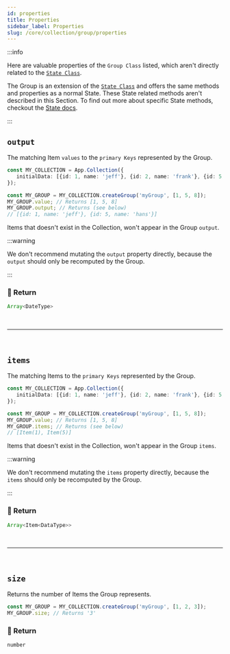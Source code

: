 ```yaml
---
id: properties
title: Properties
sidebar_label: Properties
slug: /core/collection/group/properties
---
```


:::info

Here are valuable properties of the `Group Class` listed,
which aren't directly related to the [`State Class`](../../state/Introduction.md).

The Group is an extension of the [`State Class`](../../state/Introduction.md)
and offers the same methods and properties as a normal State.
These State related methods aren't described in this Section.
To find out more about specific State methods, 
checkout the [State docs](../../state/Introduction.md).

:::

## `output`

The matching Item `values` to the `primary Keys` represented by the Group.
```ts {7,8}
const MY_COLLECTION = App.Collection({
   initialData: [{id: 1, name: 'jeff'}, {id: 2, name: 'frank'}, {id: 5, name: 'hans'}]
});

const MY_GROUP = MY_COLLECTION.createGroup('myGroup', [1, 5, 8]);
MY_GROUP.value; // Returns [1, 5, 8]
MY_GROUP.output; // Returns (see below)
// [{id: 1, name: 'jeff'}, {id: 5, name: 'hans'}]
```
Items that doesn't exist in the Collection, won't appear in the Group `output`.

:::warning

We don't recommend mutating the `output` property directly,
because the `output` should only be recomputed by the Group.

:::

### 📄 Return

```ts
Array<DateType>
```


<br />

---

<br />



## `items`

The matching Items to the `primary Keys` represented by the Group.
```ts {7,8}
const MY_COLLECTION = App.Collection({
   initialData: [{id: 1, name: 'jeff'}, {id: 2, name: 'frank'}, {id: 5, name: 'hans'}]
});

const MY_GROUP = MY_COLLECTION.createGroup('myGroup', [1, 5, 8]);
MY_GROUP.value; // Returns [1, 5, 8]
MY_GROUP.items; // Returns (see below)
// [Item(1), Item(5)]
```
Items that doesn't exist in the Collection, won't appear in the Group `items`.

:::warning

We don't recommend mutating the `items` property directly,
because the `items` should only be recomputed by the Group.

:::

### 📄 Return

```ts
Array<Item<DataType>>
```


<br />

---

<br />



## `size`

Returns the number of Items the Group represents.
```ts {3}
const MY_GROUP = MY_COLLECTION.createGroup('myGroup', [1, 2, 3]);
MY_GROUP.size; // Returns '3'
```

### 📄 Return

```ts
number
```
